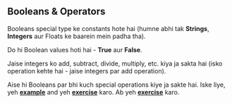 ## Booleans & Operators

Booleans special type ke constants hote hai (humne abhi tak **Strings**, **Integers** aur Floats ke baarein mein padha tha).

Do hi Boolean values hoti hai - **True** aur **False**.

Jaise integers ko add, subtract, divide, multiply, etc. kiya ja sakta hai (isko operation kehte hai - jaise integers par add operation).

Aise hi Booleans par bhi kuch special operations kiye ja sakte hai. Iske liye, yeh [**example**](http://navgurukul.org/python/booleans-1.py) and yeh [**exercise**](http://navgurukul.org/python/booleans-a.py) karo. Ab yeh [**exercise**](http://navgurukul.org/python/operators-multi-a.py) karo.

